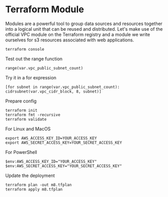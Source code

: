 # Terraform Module
Modules are a powerful tool to group data sources and resources together
into a logical unit that can be reused and distributed. Let's make use
of the official VPC module on the Terraform registry and a module we
write ourselves for s3 resources associated with web applications.

```
terraform console
```

Test out the range function
```
range(var.vpc_public_subnet_count)
```

Try it in a for expression
```
[for subnet in range(var.vpc_public_subnet_count): cidrsubnet(var.vpc_cidr_block, 8, subnet)]
```

Prepare config

```
terraform init
terraform fmt -recursive
terraform validate
```

For Linux and MacOS
```
export AWS_ACCESS_KEY_ID=YOUR_ACCESS_KEY
export AWS_SECRET_ACCESS_KEY=YOUR_SECRET_ACCESS_KEY
```

For PowerShell
```
$env:AWS_ACCESS_KEY_ID="YOUR_ACCESS_KEY"
$env:AWS_SECRET_ACCESS_KEY="YOUR_SECRET_ACCESS_KEY"
```

Update the deployment
```
terraform plan -out m8.tfplan
terraform apply m8.tfplan
```